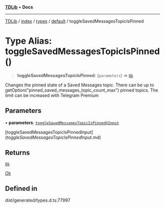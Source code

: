 [**TDLib**](../../../../../../README.md) • **Docs**

***

[TDLib](../../../../../../modules.md) / [index](../../../../../README.md) / [types](../../../README.md) / [default](../README.md) / toggleSavedMessagesTopicIsPinned

# Type Alias: toggleSavedMessagesTopicIsPinned()

> **toggleSavedMessagesTopicIsPinned**: (`parameters`) => [`Ok`](Ok-1.md)

Changes the pinned state of a Saved Messages topic. There can be up to getOption("pinned_saved_messages_topic_count_max") pinned topics. The limit can be increased with Telegram Premium

## Parameters

• **parameters**: [`toggleSavedMessagesTopicIsPinned$Input`](toggleSavedMessagesTopicIsPinned$Input.md)

[toggleSavedMessagesTopicIsPinned$Input](toggleSavedMessagesTopicIsPinned$Input.md)

## Returns

[`Ok`](Ok-1.md)

[Ok](Ok-1.md)

## Defined in

dist/generated/types.d.ts:77997

